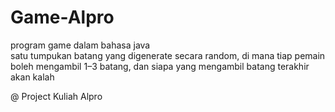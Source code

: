 # Game-Alpro

program game dalam bahasa java  
satu tumpukan batang yang digenerate secara random, di mana tiap pemain boleh mengambil 1–3 batang, dan siapa yang mengambil batang terakhir akan kalah


@ Project Kuliah Alpro
